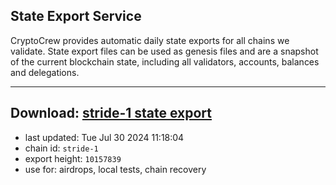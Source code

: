 ## State Export Service
CryptoCrew provides automatic daily state exports for all chains we validate. State export files can be used as genesis files and are a snapshot of the current blockchain state, including all validators, accounts, balances and delegations.

---
**Download: [stride-1 state export](https://dl-eu2.ccvalidators.com/SERVICE/stride/stride-1_export_10157839.json)**
---

- last updated: Tue Jul 30 2024 11:18:04
- chain id: `stride-1`
- export height: `10157839`
- use for: airdrops, local tests, chain recovery
